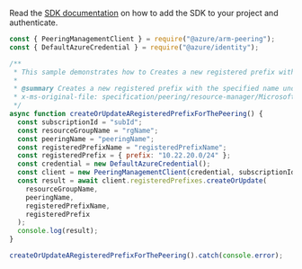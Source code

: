 Read the [SDK documentation](https://github.com/Azure/azure-sdk-for-js/blob/%40azure%2Farm-peering_2.0.1/sdk/peering/arm-peering/README.md) on how to add the SDK to your project and authenticate.

```javascript
const { PeeringManagementClient } = require("@azure/arm-peering");
const { DefaultAzureCredential } = require("@azure/identity");

/**
 * This sample demonstrates how to Creates a new registered prefix with the specified name under the given subscription, resource group and peering.
 *
 * @summary Creates a new registered prefix with the specified name under the given subscription, resource group and peering.
 * x-ms-original-file: specification/peering/resource-manager/Microsoft.Peering/stable/2021-06-01/examples/CreateRegisteredPrefix.json
 */
async function createOrUpdateARegisteredPrefixForThePeering() {
  const subscriptionId = "subId";
  const resourceGroupName = "rgName";
  const peeringName = "peeringName";
  const registeredPrefixName = "registeredPrefixName";
  const registeredPrefix = { prefix: "10.22.20.0/24" };
  const credential = new DefaultAzureCredential();
  const client = new PeeringManagementClient(credential, subscriptionId);
  const result = await client.registeredPrefixes.createOrUpdate(
    resourceGroupName,
    peeringName,
    registeredPrefixName,
    registeredPrefix
  );
  console.log(result);
}

createOrUpdateARegisteredPrefixForThePeering().catch(console.error);
```
